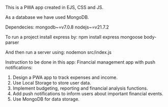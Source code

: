This is a PWA app created in EJS, CSS and JS.

As a database we have used MongoDB.

Dependecies:
  mongodb~=v7.0.8
  nodejs~=v21.7.2

To run a project install express by:
  npm install express mongoose body-parser

And then run a server using:
  nodemon src/index.js

Instruction to be done in this app:
  Financial management app with push notifications:
1. Design a PWA app to track expenses and income.
2. Use Local Storage to store user data.
3. Implement budgeting, reporting and financial analysis functions.
4. Add push notifications to inform users about important financial events.
5. Use MongoDB for data storage.
